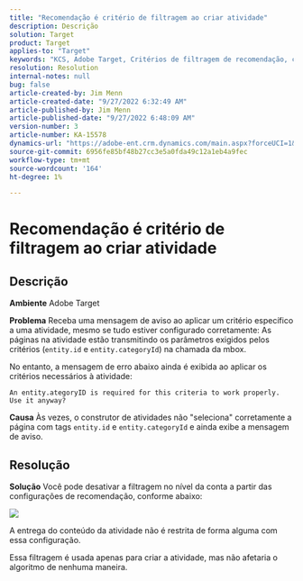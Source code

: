 ```yaml
---
title: "Recomendação é critério de filtragem ao criar atividade"
description: Descrição
solution: Target
product: Target
applies-to: "Target"
keywords: "KCS, Adobe Target, Critérios de filtragem de recomendação, criar atividade, URL da atividade, entidade, categoryID, entity.id, entity.categoryId"
resolution: Resolution
internal-notes: null
bug: false
article-created-by: Jim Menn
article-created-date: "9/27/2022 6:32:49 AM"
article-published-by: Jim Menn
article-published-date: "9/27/2022 6:48:09 AM"
version-number: 3
article-number: KA-15578
dynamics-url: "https://adobe-ent.crm.dynamics.com/main.aspx?forceUCI=1&pagetype=entityrecord&etn=knowledgearticle&id=21d2912e-2e3e-ed11-9db1-0022480866ad"
source-git-commit: 6956fe85bf48b27cc3e5a0fda49c12a1eb4a9fec
workflow-type: tm+mt
source-wordcount: '164'
ht-degree: 1%

---
```


# Recomendação é critério de filtragem ao criar atividade

## Descrição


<b>Ambiente</b>
Adobe Target

<b>Problema</b>
Receba uma mensagem de aviso ao aplicar um critério específico a uma atividade, mesmo se tudo estiver configurado corretamente: As páginas na atividade estão transmitindo os parâmetros exigidos pelos critérios (`entity.id` e `entity.categoryId`) na chamada da mbox.

No entanto, a mensagem de erro abaixo ainda é exibida ao aplicar os critérios necessários à atividade:


```
An entity.ategoryID is required for this criteria to work properly. Use it anyway?
```


<b>Causa</b>
Às vezes, o construtor de atividades não &quot;seleciona&quot; corretamente a página com tags `entity.id` e `entity.categoryId` e ainda exibe a mensagem de aviso.




## Resolução


<b>Solução</b>
Você pode desativar a filtragem no nível da conta a partir das configurações de recomendação, conforme abaixo:

![](http://omniture.custhelp.com/ci/inlineImage/get/3041012/5090ecb0bec7673ef3ad943bd35f9095)

A entrega do conteúdo da atividade não é restrita de forma alguma com essa configuração.

Essa filtragem é usada apenas para criar a atividade, mas não afetaria o algoritmo de nenhuma maneira.
